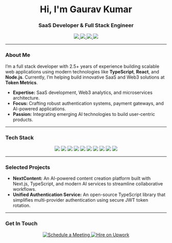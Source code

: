 <h1 align="center">Hi, I'm Gaurav Kumar</h1>
<h3 align="center">SaaS Developer & Full Stack Engineer</h3>

<p align="center">
  <a href="https://www.linkedin.com/in/gaurav-k-5b3992155/">
    <img src="https://img.shields.io/badge/LinkedIn-0077B5?style=for-the-badge&logo=linkedin&logoColor=white"/>
  </a>
  <a href="https://x.com/gauravkumar065">
    <img src="https://img.shields.io/badge/Twitter-1DA1F2?style=for-the-badge&logo=twitter&logoColor=white"/>
  </a>
  <a href="https://github.com/gauravkumar065">
    <img src="https://img.shields.io/badge/Portfolio-181717?style=for-the-badge&logo=github&logoColor=white"/>
  </a>
  <a href="mailto:gauravkmr065@gmail.com">
    <img src="https://img.shields.io/badge/Gmail-D14836?style=for-the-badge&logo=gmail&logoColor=white"/>
  </a>
</p>

---

### About Me

I’m a full stack developer with 2.5+ years of experience building scalable web applications using modern technologies like **TypeScript**, **React**, and **Node.js**. Currently, I’m helping build innovative SaaS and Web3 solutions at **Token Metrics**.

- **Expertise:** SaaS development, Web3 analytics, and microservices architecture.
- **Focus:** Crafting robust authentication systems, payment gateways, and AI-powered applications.
- **Passion:** Integrating emerging AI technologies to build user-centric products.

---

### Tech Stack

<p align="center">
  <img src="https://img.shields.io/badge/JavaScript-F7DF1E?style=flat-square&logo=javascript&logoColor=black" />
  <img src="https://img.shields.io/badge/React-61DAFB?style=flat-square&logo=react&logoColor=black" />
  <img src="https://img.shields.io/badge/Next.js-000000?style=flat-square&logo=next.js&logoColor=white" />
  <img src="https://img.shields.io/badge/Node.js-339933?style=flat-square&logo=node.js&logoColor=white" />
  <img src="https://img.shields.io/badge/TypeScript-3178C6?style=flat-square&logo=typescript&logoColor=white" />
  <img src="https://img.shields.io/badge/MongoDB-47A248?style=flat-square&logo=mongodb&logoColor=white" />
  <img src="https://img.shields.io/badge/Supabase-3ECF8E?style=flat-square&logo=supabase&logoColor=white" />
  <img src="https://img.shields.io/badge/Tailwind%20CSS-38B2AC?style=flat-square&logo=tailwind-css&logoColor=white" />
  <img src="https://img.shields.io/badge/Stripe-008CDD?style=flat-square&logo=stripe&logoColor=white" />
  <img src="https://img.shields.io/badge/AWS-232F3E?style=flat-square&logo=amazon-aws" />
</p>

---

### Selected Projects

- **NextContent:** An AI-powered content creation platform built with Next.js, TypeScript, and modern AI services to streamline collaborative workflows.
- **Unified Authentication Service:** An open-source TypeScript library that simplifies multi-provider authentication using secure JWT token rotation.

---

### Get In Touch

<p align="center">
  <a href="https://cal.com/gauravkmr">
    <img src="https://img.shields.io/badge/Schedule%20Meeting-000000?style=for-the-badge&logo=google-calendar&logoColor=white" alt="Schedule a Meeting"/>
  </a>
  <a href="https://upwork.com/freelancers/~01abcdefghijk">
    <img src="https://img.shields.io/badge/Upwork-6FDA44?style=for-the-badge&logo=upwork&logoColor=white" alt="Hire on Upwork"/>
  </a>
</p>
